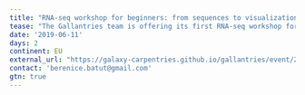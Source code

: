 ```yaml
---
title: "RNA-seq workshop for beginners: from sequences to visualization using Galaxy" 
tease: "The Gallantries team is offering its first RNA-seq workshop for beginners on June, 11-12th. It will be delivered simultaneously at two locations across Europe (Rotterdam, NL and Freiburg, DE)."
date: '2019-06-11'
days: 2
continent: EU
external_url: "https://galaxy-carpentries.github.io/gallantries/event/2019-03-25-first-galantries-workshop/"
contact: 'berenice.batut@gmail.com'
gtn: true
---
```


